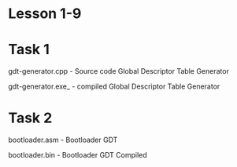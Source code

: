 # Lesson 1-9 

# Task 1 
gdt-generator.cpp - Source code Global Descriptor Table Generator

gdt-generator.exe_ - compiled Global Descriptor Table Generator

# Task 2 
bootloader.asm - Bootloader GDT

bootloader.bin - Bootloader GDT Compiled
